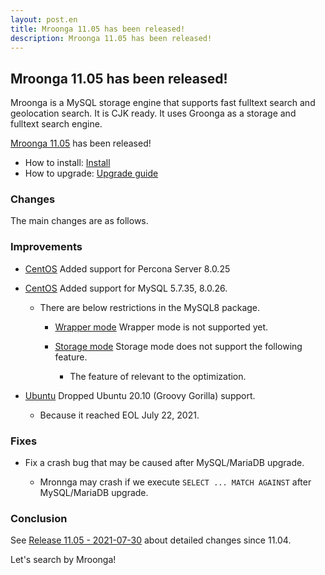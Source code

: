 ```yaml
---
layout: post.en
title: Mroonga 11.05 has been released!
description: Mroonga 11.05 has been released!
---
```


## Mroonga 11.05 has been released!

Mroonga is a MySQL storage engine that supports fast fulltext search
and geolocation search. It is CJK ready. It uses Groonga as a storage
and fulltext search engine.

[Mroonga 11.05](/docs/news.html#release-11-05) has been released!

* How to install: [Install](/docs/install.html)
* How to upgrade: [Upgrade guide](/docs/upgrade.html)

### Changes

The main changes are as follows.

### Improvements

* [CentOS](/docs/install/centos.html) Added support for Percona Server 8.0.25

* [CentOS](/docs/install/centos.html) Added support for MySQL 5.7.35, 8.0.26.

  * There are below restrictions in the MySQL8 package.

    * [Wrapper mode](/docs/tutorial/wrapper.html) Wrapper mode is not supported yet.

    * [Storage mode](/docs/tutorial/storage.html) Storage mode does not support the following feature.

      * The feature of relevant to the optimization.

* [Ubuntu](/docs/install/ubuntu.html) Dropped Ubuntu 20.10 (Groovy Gorilla) support.

  * Because it reached EOL July 22, 2021.

### Fixes

* Fix a crash bug that may be caused after MySQL/MariaDB upgrade.

  * Mronnga may crash if we execute ``SELECT ... MATCH AGAINST`` after MySQL/MariaDB upgrade.

### Conclusion

See [Release 11.05 - 2021-07-30](/docs/news.html#release-11-05) about detailed changes since 11.04.

Let's search by Mroonga!

